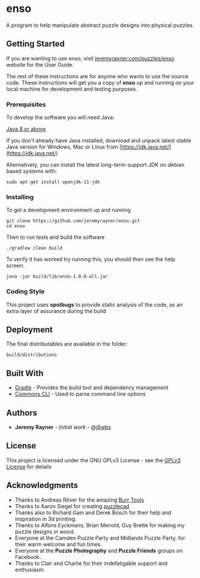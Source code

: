 # enso

A program to help manipulate abstract puzzle designs into physical puzzles.

## Getting Started

If you are wanting to use enso, visit <a href="http://jeremyrayner.com/puzzles/enso">jeremyrayner.com/puzzles/enso</a> website for the User Guide.

The rest of these instructions are for anyone who wants to use the source code.
These instructions will get you a copy of **enso** up and running on your local machine for development and testing purposes. 

### Prerequisites

To develop the software you will need Java:

<u>Java 8 or above</u>

If you don't already have Java installed, download and unpack latest stable Java version for Windows, Mac or Linux from [https://jdk.java.net/](https://jdk.java.net/)

Alternatively, you can install the latest long-term-support JDK on debian based systems with:
```
sudo apt-get install openjdk-11-jdk
```

### Installing

To get a development environment up and running

```
git clone https://github.com/jeremyrayner/enso.git
cd enso
```

Then to run tests and build the software

```
./gradlew clean build
```

To verify it has worked try running this, you should then see the help screen.
```
java -jar build/lib/enso-1.0.0-all.jar
```

### Coding Style

This project uses **spotbugs** to provide static analysis of the code, as an extra layer of assurance during the build

## Deployment

The final distributables are available in the folder:
```
build/distributions
```

## Built With

* [Gradle](https://gradle.org/) - Provides the build tool and dependency management
* [Commons CLI](https://commons.apache.org/proper/commons-cli/) - Used to parse command line options

## Authors

* **Jeremy Rayner** - *Initial work* - [@j6wbs](https://twitter.com/j6wbs)

## License

This project is licensed under the GNU GPLv3 License - see the [GPLv3 License](https://choosealicense.com/licenses/gpl-3.0/) for details

## Acknowledgments

* Thanks to Andreas Röver for the amazing [Burr Tools](http://burrtools.sourceforge.net/)
* Thanks to Aaron Siegel for creating [puzzlecad](https://www.thingiverse.com/thing:3198014)
* Thanks also to Richard Gain and Derek Bosch for their help and inspiration in 3d printing.
* Thanks to Alfons Eyckmans, Brian Menold, Guy Brette for making my puzzle designs in wood.
* Everyone at the Camden Puzzle Party and Midlands Puzzle Party, for their warm welcome and fun times.
* Everyone at the **Puzzle Photography** and **Puzzle Friends** groups on Facebook.
* Thanks to Clair and Charlie for their indefatigable support and enthusiasm.
